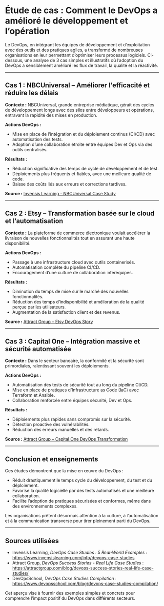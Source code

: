 # Étude de cas : Comment le DevOps a amélioré le développement et l’opération

Le DevOps, en intégrant les équipes de développement et d’exploitation avec des outils et des pratiques agiles, a transformé de nombreuses organisations en leur permettant d’optimiser leurs processus logiciels. Ci-dessous, une analyse de 3 cas simples et illustratifs où l’adoption du DevOps a sensiblement amélioré les flux de travail, la qualité et la réactivité.

---

## Cas 1 : NBCUniversal – Améliorer l'efficacité et réduire les délais

**Contexte :** NBCUniversal, grande entreprise médiatique, gérait des cycles de développement longs avec des silos entre développeurs et opérations, entravant la rapidité des mises en production.

**Actions DevOps :**  
- Mise en place de l’intégration et du déploiement continus (CI/CD) avec automatisation des tests.  
- Adoption d’une collaboration étroite entre équipes Dev et Ops via des outils centralisés.  

**Résultats :**  
- Réduction significative des temps de cycle de développement et de test.  
- Déploiements plus fréquents et fiables, avec une meilleure qualité de code.  
- Baisse des coûts liés aux erreurs et corrections tardives.

**Source :** [Invensis Learning - NBCUniversal Case Study](https://www.invensislearning.com/info/devops-case-studies)

---

## Cas 2 : Etsy – Transformation basée sur le cloud et l’automatisation

**Contexte :** La plateforme de commerce électronique voulait accélérer la livraison de nouvelles fonctionnalités tout en assurant une haute disponibilité.

**Actions DevOps :**  
- Passage à une infrastructure cloud avec outils containerisés.  
- Automatisation complète du pipeline CI/CD.  
- Encouragement d’une culture de collaboration interéquipes.

**Résultats :**  
- Diminution du temps de mise sur le marché des nouvelles fonctionnalités.  
- Réduction des temps d’indisponibilité et amélioration de la qualité perçue par les utilisateurs.  
- Augmentation de la satisfaction client et des revenus.

**Source :** [Attract Group – Etsy DevOps Story](https://attractgroup.com/blog/devops-success-stories-real-life-case-studies/)

---

## Cas 3 : Capital One – Intégration massive et sécurité automatisée

**Contexte :** Dans le secteur bancaire, la conformité et la sécurité sont primordiales, ralentissant souvent les déploiements.

**Actions DevOps :**  
- Automatisation des tests de sécurité tout au long du pipeline CI/CD.  
- Mise en place de pratiques d’Infrastructure as Code (IaC) avec Terraform et Ansible.  
- Collaboration renforcée entre équipes sécurité, Dev et Ops.

**Résultats :**  
- Déploiements plus rapides sans compromis sur la sécurité.  
- Détection proactive des vulnérabilités.  
- Réduction des erreurs manuelles et des retards.

**Source :** [Attract Group – Capital One DevOps Transformation](https://attractgroup.com/blog/devops-success-stories-real-life-case-studies/)

---

## Conclusion et enseignements

Ces études démontrent que la mise en œuvre du DevOps :  
- Réduit drastiquement le temps cycle du développement, du test et du déploiement.  
- Favorise la qualité logicielle par des tests automatisés et une meilleure collaboration.  
- Facilite l’adoption de pratiques sécurisées et conformes, même dans des environnements complexes.  

Les organisations prêtent désormais attention à la culture, à l’automatisation et à la communication transverse pour tirer pleinement parti du DevOps.

---

## Sources utilisées

- Invensis Learning, *DevOps Case Studies : 5 Real-World Examples* : https://www.invensislearning.com/info/devops-case-studies  
- Attract Group, *DevOps Success Stories - Real Life Case Studies* : https://attractgroup.com/blog/devops-success-stories-real-life-case-studies/  
- DevOpsSchool, *DevOps Case Studies Compilation* : https://www.devopsschool.com/blog/devops-case-studies-compilation/

Cet aperçu vise à fournir des exemples simples et concrets pour comprendre l’impact positif du DevOps dans différents secteurs.
